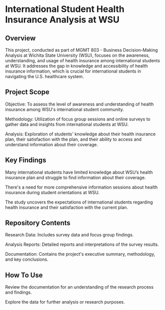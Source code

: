 # **International Student Health Insurance Analysis at WSU**

## **Overview**
This project, conducted as part of MGMT 803 - Business Decision-Making Analysis at Wichita State University (WSU), focuses on the awareness, understanding, and usage of health insurance among international students at WSU. It addresses the gap in knowledge and accessibility of health insurance information, which is crucial for international students in navigating the U.S. healthcare system.

## **Project Scope**
Objective: To assess the level of awareness and understanding of health insurance among WSU's international student community.

Methodology: Utilization of focus group sessions and online surveys to gather data and insights from international students at WSU.

Analysis: Exploration of students' knowledge about their health insurance plan, their satisfaction with the plan, and their ability to access and understand information about their coverage.

## **Key Findings**
Many international students have limited knowledge about WSU’s health insurance plan and struggle to find information about their coverage.

There's a need for more comprehensive information sessions about health insurance during student orientations at WSU.

The study uncovers the expectations of international students regarding health insurance and their satisfaction with the current plan.

## **Repository Contents**
Research Data: Includes survey data and focus group findings.

Analysis Reports: Detailed reports and interpretations of the survey results.

Documentation: Contains the project's executive summary, methodology, and key conclusions.

## **How To Use**
Review the documentation for an understanding of the research process and findings.

Explore the data for further analysis or research purposes.
